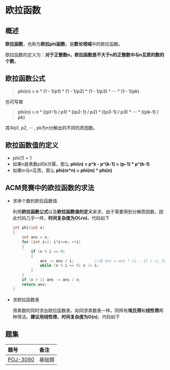 # 欧拉函数

## 概述

**欧拉函数**，也称为**欧拉phi函数**，是**数论领域**中的欧拉函数。

欧拉函数的定义为：**对于正整数n，欧拉函数是不大于n的正整数中与n互质的数的个数**。

## 欧拉函数公式

> **phi(n) = n * (1 - 1/p1) * (1 - 1/p2) * (1 - 1/p3) * ··· * (1 - 1/pk)**

也可写做

> **phi(n) = n * ((p1-1) / p1) * ((p2-1) / p2) * ((p3-1) / p3) * ··· * ((pk-1) / pk)**

其中p1, p2, ··· , pk为n分解出的不同的质因数。

## 欧拉函数值的定义

* phi(1) = 1
* 如果n是素数p的k次幂，那么 **phi(n) = p^k - p^(k-1) = (p-1) * p^(k-1)**
* 如果m与n互质，那么 **phi(m*n) = phi(m) * phi(n)**

## ACM竞赛中的欧拉函数的求法

* 求单个数的欧拉函数值

    利用**欧拉函数公式**以及**欧拉函数值的定义**来求，由于需要用到分解质因数，因此代码几乎一样，**时间复杂度为O(√n)**。代码如下
    ```cpp
    int phi(int x)
    {
        int ans = x;
        for (int i=2; i*i<=n; ++i)
        {
            if (x % i == 0)
            {
                ans -= ans / i;         //由 ans = ans * (i - 1) / i; 化简而来
                while (x % i == 0) x /= i;
            }
        }
        if (x > 1) ans -= ans / x;
        return ans;
    }
    ```

* 求欧拉函数表

    筛素数的同时求出欧拉函数表，如同求素数表一样，同样有**埃氏筛**和**线性筛**两种筛法。**建议用线性筛**，**时间复杂度为O(n)**，代码如下

## 题集

|题号                   |备注                               |
|:----------------------|:----------------------------------|
|[POJ-3090][PKU3090]    |基础题                             |

[PKU3090]:http://poj.org/problem?id=3090
